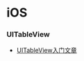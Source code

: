 # iOS

### UITableView

* [UITableView入门文章](http://www.cnblogs.com/djyxmlauto/archive/2012/07/19/2599295.html)
